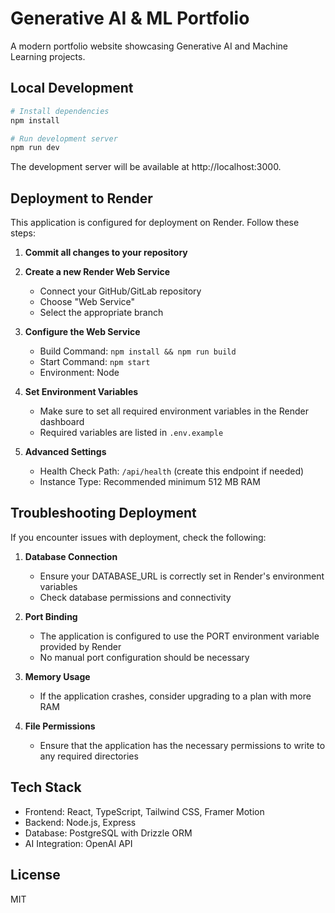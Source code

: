 # Generative AI & ML Portfolio

A modern portfolio website showcasing Generative AI and Machine Learning projects.

## Local Development

```bash
# Install dependencies
npm install

# Run development server
npm run dev
```

The development server will be available at http://localhost:3000.

## Deployment to Render

This application is configured for deployment on Render. Follow these steps:

1. **Commit all changes to your repository**

2. **Create a new Render Web Service**
   - Connect your GitHub/GitLab repository
   - Choose "Web Service"
   - Select the appropriate branch

3. **Configure the Web Service**
   - Build Command: `npm install && npm run build`
   - Start Command: `npm start`
   - Environment: Node

4. **Set Environment Variables**
   - Make sure to set all required environment variables in the Render dashboard
   - Required variables are listed in `.env.example`

5. **Advanced Settings**
   - Health Check Path: `/api/health` (create this endpoint if needed)
   - Instance Type: Recommended minimum 512 MB RAM

## Troubleshooting Deployment

If you encounter issues with deployment, check the following:

1. **Database Connection**
   - Ensure your DATABASE_URL is correctly set in Render's environment variables
   - Check database permissions and connectivity

2. **Port Binding**
   - The application is configured to use the PORT environment variable provided by Render
   - No manual port configuration should be necessary

3. **Memory Usage**
   - If the application crashes, consider upgrading to a plan with more RAM

4. **File Permissions**
   - Ensure that the application has the necessary permissions to write to any required directories

## Tech Stack

- Frontend: React, TypeScript, Tailwind CSS, Framer Motion
- Backend: Node.js, Express
- Database: PostgreSQL with Drizzle ORM
- AI Integration: OpenAI API

## License

MIT 